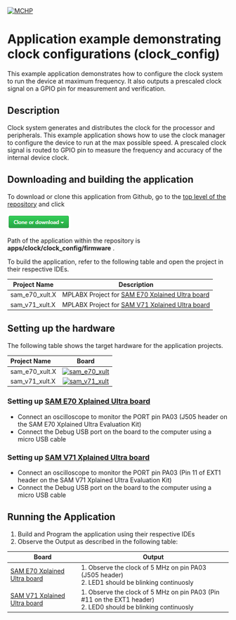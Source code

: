 [![MCHP](https://www.microchip.com/ResourcePackages/Microchip/assets/dist/images/logo.png)](https://www.microchip.com)

# Application example demonstrating clock configurations (clock_config)

This example application demonstrates how to configure the clock system to run the device at maximum frequency. It also outputs a prescaled clock signal on a GPIO pin for measurement and verification.

## Description

Clock system generates and distributes the clock for the processor and peripherals. This example application shows how to use the clock manager to configure the device to run at the max possible speed. A prescaled clock signal is routed to GPIO pin to measure the frequency and accuracy of the internal device clock.

## Downloading and building the application

To download or clone this application from Github, go to the [top level of the repository](https://github.com/Microchip-MPLAB-Harmony/csp_apps_sam_e70_s70_v70_v71) and click

![clone](../../../docs/images/clone.png)

Path of the application within the repository is **apps/clock/clock_config/firmware** .

To build the application, refer to the following table and open the project in their respective IDEs.

| Project Name      | Description                                    |
| ----------------- | ---------------------------------------------- |
| sam_e70_xult.X    | MPLABX Project for [SAM E70 Xplained Ultra board](https://www.microchip.com/DevelopmentTools/ProductDetails/PartNO/DM320113)|
| sam_v71_xult.X    | MPLABX Project for  [SAM V71 Xplained Ultra board](https://www.microchip.com/developmenttools/ProductDetails/atsamv71-xult)|        |

## Setting up the hardware

The following table shows the target hardware for the application projects.

| Project Name| Board|
|:---------|:---------:|
|sam_e70_xult.X|[![sam_e70_xult](https://www.microchip.com/_ImagedCopy/180730-MCU32-PHOTO-DM320113-Angle-7x5.jpg)](https://www.microchip.com/DevelopmentTools/ProductDetails/PartNO/DM320113)|
|sam_v71_xult.X|[![sam_v71_xult](https://www.microchip.com/_ImagedCopy/ATSAMV71-XULT_angle.jpg)](https://www.microchip.com/developmenttools/ProductDetails/atsamv71-xult)|

### Setting up [SAM E70 Xplained Ultra board](https://www.microchip.com/DevelopmentTools/ProductDetails/PartNO/DM320113)

- Connect an oscilloscope to monitor the PORT pin PA03 (J505 header on the SAM E70 Xplained Ultra Evaluation Kit)
- Connect the Debug USB port on the board to the computer using a micro USB cable

### Setting up [SAM V71 Xplained Ultra board](https://www.microchip.com/developmenttools/ProductDetails/atsamv71-xult)

- Connect an oscilloscope to monitor the PORT pin PA03 (Pin 11 of EXT1 header on the SAM V71 Xplained Ultra Evaluation Kit)
- Connect the Debug USB port on the board to the computer using a micro USB cable

## Running the Application

1. Build and Program the application using their respective IDEs
2. Observe the Output as described in the following table:

| Board      | Output |
| ----------------- | ---------------------------------------------- |
| [SAM E70 Xplained Ultra board](https://www.microchip.com/DevelopmentTools/ProductDetails/PartNO/DM320113)    | 1. Observe the clock of 5 MHz on pin PA03 (J505 header) <br> 2. LED1 should be blinking continuosly |
| [SAM V71 Xplained Ultra board](https://www.microchip.com/developmenttools/ProductDetails/atsamv71-xult)      |1. Observe the clock of 5 MHz on pin PA03 (Pin #11 on the EXT1 header) <br> 2. LED0 should be blinking continuosly|

